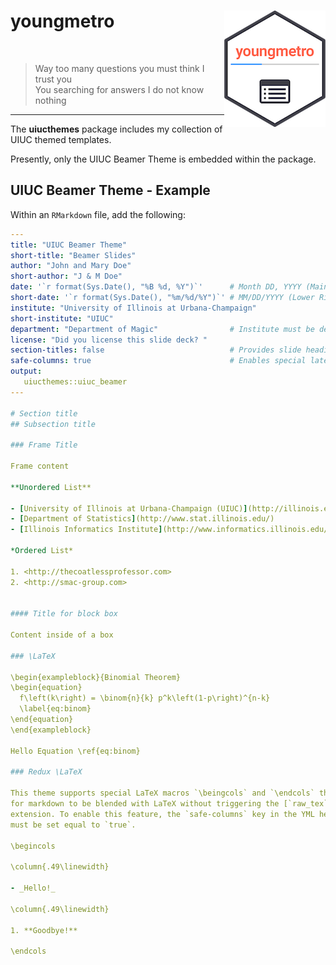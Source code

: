 # youngmetro <img src="inst/rmarkdown/templates/metro_beamer/skeleton/figs/youngmetro_logo.png" align="right" />

<br>

> Way too many questions you must think I trust you  
> You searching for answers I do not know nothing

***

The **uiucthemes** package includes my collection of UIUC themed templates.

Presently, only the UIUC Beamer Theme is embedded within the package.

## UIUC Beamer Theme - Example

Within an `RMarkdown` file, add the following:

```yaml
---
title: "UIUC Beamer Theme"
short-title: "Beamer Slides"
author: "John and Mary Doe"
short-author: "J & M Doe"
date: '`r format(Sys.Date(), "%B %d, %Y")`'      # Month DD, YYYY (Main Slide)
short-date: '`r format(Sys.Date(), "%m/%d/%Y")`' # MM/DD/YYYY (Lower Right)
institute: "University of Illinois at Urbana-Champaign"
short-institute: "UIUC"
department: "Department of Magic"                # Institute must be defined
license: "Did you license this slide deck? "
section-titles: false                            # Provides slide headings
safe-columns: true                               # Enables special latex macros for columns.
output: 
   uiucthemes::uiuc_beamer
---

# Section title     
## Subsection title 

### Frame Title

Frame content 

**Unordered List**

- [University of Illinois at Urbana-Champaign (UIUC)](http://illinois.edu)
- [Department of Statistics](http://www.stat.illinois.edu/)
- [Illinois Informatics Institute](http://www.informatics.illinois.edu/)

*Ordered List*

1. <http://thecoatlessprofessor.com>
2. <http://smac-group.com>


#### Title for block box

Content inside of a box 

### \LaTeX

\begin{exampleblock}{Binomial Theorem}
\begin{equation} 
  f\left(k\right) = \binom{n}{k} p^k\left(1-p\right)^{n-k}
  \label{eq:binom}
\end{equation} 
\end{exampleblock}

Hello Equation \ref{eq:binom}

### Redux \LaTeX 

This theme supports special LaTeX macros `\beingcols` and `\endcols` that allows
for markdown to be blended with LaTeX without triggering the [`raw_tex`](http://pandoc.org/MANUAL.html#raw-tex) 
extension. To enable this feature, the `safe-columns` key in the YML head matter
must be set equal to `true`.

\begincols

\column{.49\linewidth}

- _Hello!_

\column{.49\linewidth}

1. **Goodbye!**

\endcols
```